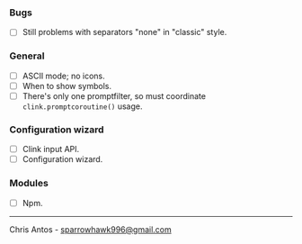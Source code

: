 ### Bugs
- [ ] Still problems with separators "none" in "classic" style.

### General
- [ ] ASCII mode; no icons.
- [ ] When to show symbols.
- [ ] There's only one promptfilter, so must coordinate `clink.promptcoroutine()` usage.

### Configuration wizard
- [ ] Clink input API.
- [ ] Configuration wizard.

### Modules
- [ ] Npm.

---
Chris Antos - sparrowhawk996@gmail.com
